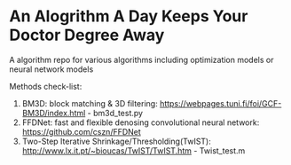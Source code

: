 # An Alogrithm A Day Keeps Your Doctor Degree Away

A algorithm repo for various algorithms including optimization models or neural network models

Methods check-list:
1. BM3D: block matching & 3D filtering: <https://webpages.tuni.fi/foi/GCF-BM3D/index.html> - bm3d_test.py
2. FFDNet: fast and flexible denosing convolutional neural network: <https://github.com/cszn/FFDNet>
3. Two-Step Iterative Shrinkage/Thresholding(TwIST): <http://www.lx.it.pt/~bioucas/TwIST/TwIST.htm> - Twist_test.m
